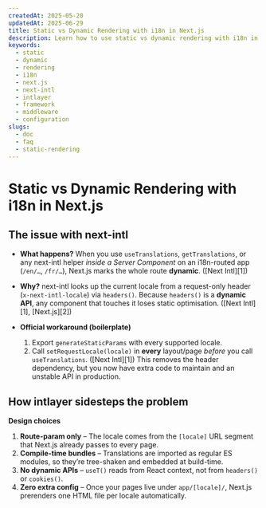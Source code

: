 ```yaml
---
createdAt: 2025-05-20
updatedAt: 2025-06-29
title: Static vs Dynamic Rendering with i18n in Next.js
description: Learn how to use static vs dynamic rendering with i18n in Next.js.
keywords:
  - static
  - dynamic
  - rendering
  - i18n
  - next.js
  - next-intl
  - intlayer
  - framework
  - middleware
  - configuration
slugs:
  - doc
  - faq
  - static-rendering
---
```


# Static vs Dynamic Rendering with i18n in Next.js

## The issue with **next-intl**

- **What happens?**
  When you use `useTranslations`, `getTranslations`, or any next-intl helper _inside a Server Component_ on an i18n-routed app (`/en/…`, `/fr/…`), Next.js marks the whole route **dynamic**. ([Next Intl][1])

- **Why?**
  next-intl looks up the current locale from a request-only header (`x-next-intl-locale`) via `headers()`. Because `headers()` is a **dynamic API**, any component that touches it loses static optimisation. ([Next Intl][1], [Next.js][2])

- **Official workaround (boilerplate)**

  1. Export `generateStaticParams` with every supported locale.
  2. Call `setRequestLocale(locale)` in **every** layout/page _before_ you call `useTranslations`. ([Next Intl][1])
     This removes the header dependency, but you now have extra code to maintain and an unstable API in production.

## How **intlayer** sidesteps the problem

**Design choices**

1. **Route-param only** – The locale comes from the `[locale]` URL segment that Next.js already passes to every page.
2. **Compile-time bundles** – Translations are imported as regular ES modules, so they’re tree-shaken and embedded at build-time.
3. **No dynamic APIs** – `useT()` reads from React context, not from `headers()` or `cookies()`.
4. **Zero extra config** – Once your pages live under `app/[locale]/`, Next.js prerenders one HTML file per locale automatically.
